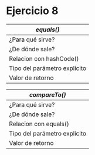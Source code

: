 
# Ejercicio 8

| *equals()*                     |
| ---------------------------- |
| ¿Para qué sirve?             | Compara el contenido de dos objetos |
| ¿De dónde sale?              | De la clase Object |
| Relacion con hashCode()      | Es necesario sobrescribir el hashcode cuando se cambien los atributos que va a tener en cuenta el equals() |
| Tipo del parámetro explícito | Es un object por lo que habrá que tener en cuenta realizar un casting si es necesario según el caso (según lo que se ponga en el parámetro implícito). |
| Valor de retorno             | Booleano |


| *compareTo()*                  |
| ---------------------------- |
| ¿Para qué sirve?             | Compara el contenido de dos objetos pero para ver si es mayor o menor |
| ¿De dónde sale?              | De la interfaz Comparable, por tanto hay que implementarla. |
| Relacion con equals()        | Ambos deben tener los mismos atributos. |
| Tipo del parámetro explícito | Es un object por lo que habrá que tener en cuenta realizar un casting si es necesario según el caso (según lo que se ponga en el parámetro implícito). O especificar el tipo <> en nuestra implementación. |
| Valor de retorno             | Int – entero: si es igual (0), si es menor (-1) y si es mayor (+1) |